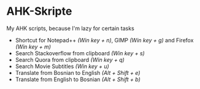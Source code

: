 # AHK-Skripte
My AHK scripts, because I'm lazy for certain tasks

* Shortcut for Notepad++ *(Win key + n)*, GIMP *(Win key + g)* and Firefox *(Win key + m)*
* Search Stackoverflow from clipboard *(Win key + s)*
* Search Quora from clipboard *(Win key + q)*
* Search Movie Subtitles *(Win key + u)*
* Translate from Bosnian to English *(Alt + Shift + e)*
* Translate from English to Bosnian *(Alt + Shift + b)*

